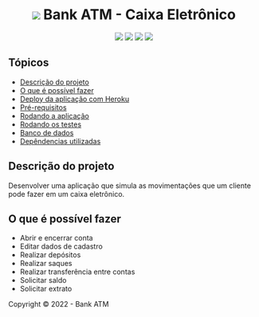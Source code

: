 <h1 align="center">
  <img src="https://img.icons8.com/officel/30/000000/atm.png"/>
  Bank ATM - Caixa Eletrônico
</h1>

<p align="center">
  <img src="https://img.shields.io/static/v1?label=ruby&message=3.1.2&color=red&style=for-the-badge&logo=ruby" />
  <img src="https://img.shields.io/static/v1?label=ruby+on+rails&message=7.0.3&color=red&style=for-the-badge&logo=rubyonrails" />
  <img src="https://img.shields.io/static/v1?label=scov+total&message=93%&color=green&style=for-the-badge" />
  <img src="https://img.shields.io/static/v1?label=heroku&message=deployed&color=brightgreen&style=for-the-badge&logo=heroku" />
</p>

## Tópicos
* [Descrição do projeto](#descrição-do-projeto)
* [O que é possível fazer](#o-que-é-possível-fazer)
* [Deploy da aplicação com Heroku](#deploy-da-aplicação-com-heroku)
* [Pré-requisitos](#pré-requisitos)
* [Rodando a aplicação](#rodando-a-aplicação)
* [Rodando os testes](#rodando-os-testes)
* [Banco de dados](#banco-de-dados)
* [Depêndencias utilizadas](#depêndencias-utilizadas)

## Descrição do projeto
Desenvolver uma aplicação que simula as movimentações que um cliente pode fazer em um caixa eletrônico.

## O que é possível fazer
- Abrir e encerrar conta
- Editar dados de cadastro
- Realizar depósitos
- Realizar saques
- Realizar transferência entre contas
- Solicitar saldo
- Solicitar extrato

Copyright :copyright: 2022 - Bank ATM